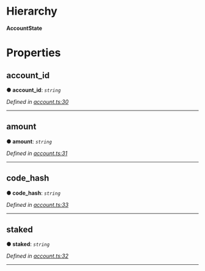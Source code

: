 

# Hierarchy

**AccountState**

# Properties

<a id="account_id"></a>

##  account_id

**● account_id**: *`string`*

*Defined in [account.ts:30](https://github.com/nearprotocol/nearlib/blob/b17214a/src.ts/account.ts#L30)*

___
<a id="amount"></a>

##  amount

**● amount**: *`string`*

*Defined in [account.ts:31](https://github.com/nearprotocol/nearlib/blob/b17214a/src.ts/account.ts#L31)*

___
<a id="code_hash"></a>

##  code_hash

**● code_hash**: *`string`*

*Defined in [account.ts:33](https://github.com/nearprotocol/nearlib/blob/b17214a/src.ts/account.ts#L33)*

___
<a id="staked"></a>

##  staked

**● staked**: *`string`*

*Defined in [account.ts:32](https://github.com/nearprotocol/nearlib/blob/b17214a/src.ts/account.ts#L32)*

___

